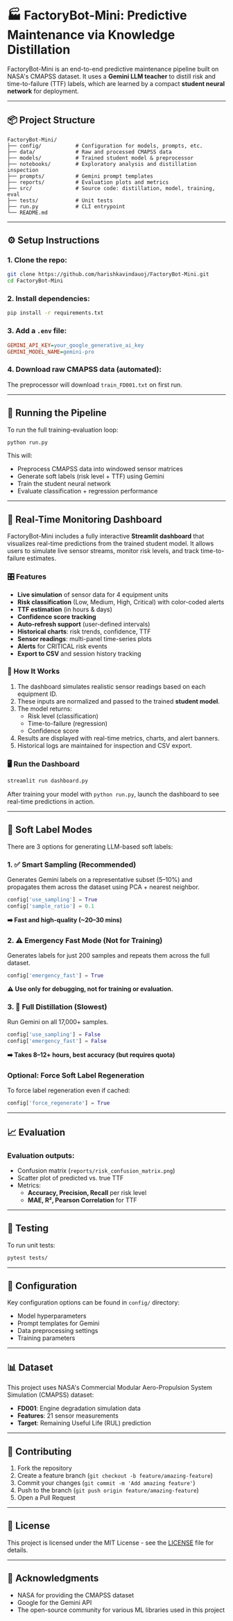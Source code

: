 # 🏭 FactoryBot-Mini: Predictive Maintenance via Knowledge Distillation

FactoryBot-Mini is an end-to-end predictive maintenance pipeline built on NASA's CMAPSS dataset. It uses a **Gemini LLM teacher** to distill risk and time-to-failure (TTF) labels, which are learned by a compact **student neural network** for deployment.

---

## 📦 Project Structure

```
FactoryBot-Mini/
├── config/           # Configuration for models, prompts, etc.
├── data/             # Raw and processed CMAPSS data
├── models/           # Trained student model & preprocessor
├── notebooks/        # Exploratory analysis and distillation inspection
├── prompts/          # Gemini prompt templates
├── reports/          # Evaluation plots and metrics
├── src/              # Source code: distillation, model, training, eval
├── tests/            # Unit tests
├── run.py            # CLI entrypoint
└── README.md
```

---

## ⚙️ Setup Instructions

### 1. Clone the repo:
```bash
git clone https://github.com/harishkavindauoj/FactoryBot-Mini.git
cd FactoryBot-Mini
```

### 2. Install dependencies:
```bash
pip install -r requirements.txt
```

### 3. Add a `.env` file:
```ini
GEMINI_API_KEY=your_google_generative_ai_key
GEMINI_MODEL_NAME=gemini-pro
```

### 4. Download raw CMAPSS data (automated):
The preprocessor will download `train_FD001.txt` on first run.

---

## 🚀 Running the Pipeline

To run the full training-evaluation loop:

```bash
python run.py
```

This will:
- Preprocess CMAPSS data into windowed sensor matrices
- Generate soft labels (risk level + TTF) using Gemini
- Train the student neural network
- Evaluate classification + regression performance

---

## 🧭 Real-Time Monitoring Dashboard

FactoryBot-Mini includes a fully interactive **Streamlit dashboard** that visualizes real-time predictions from the trained student model. It allows users to simulate live sensor streams, monitor risk levels, and track time-to-failure estimates.

### 🎛️ Features
* **Live simulation** of sensor data for 4 equipment units
* **Risk classification** (Low, Medium, High, Critical) with color-coded alerts
* **TTF estimation** (in hours & days)
* **Confidence score tracking**
* **Auto-refresh support** (user-defined intervals)
* **Historical charts**: risk trends, confidence, TTF
* **Sensor readings**: multi-panel time-series plots
* **Alerts** for CRITICAL risk events
* **Export to CSV** and session history tracking

### 🚦 How It Works
1. The dashboard simulates realistic sensor readings based on each equipment ID.
2. These inputs are normalized and passed to the trained **student model**.
3. The model returns:
   * Risk level (classification)
   * Time-to-failure (regression)
   * Confidence score
4. Results are displayed with real-time metrics, charts, and alert banners.
5. Historical logs are maintained for inspection and CSV export.

### 🖥️ Run the Dashboard

```bash
streamlit run dashboard.py
```

After training your model with `python run.py`, launch the dashboard to see real-time predictions in action.

---

## 🧠 Soft Label Modes

There are 3 options for generating LLM-based soft labels:

### 1. ✅ Smart Sampling (Recommended)
Generates Gemini labels on a representative subset (5–10%) and propagates them across the dataset using PCA + nearest neighbor.

```python
config['use_sampling'] = True
config['sample_ratio'] = 0.1
```

**➡️ Fast and high-quality (~20–30 mins)**

### 2. ⚠️ Emergency Fast Mode (Not for Training)
Generates labels for just 200 samples and repeats them across the full dataset.

```python
config['emergency_fast'] = True
```

**⚠️ Use only for debugging, not for training or evaluation.**

### 3. 🔁 Full Distillation (Slowest)
Run Gemini on all 17,000+ samples.

```python
config['use_sampling'] = False
config['emergency_fast'] = False
```

**➡️ Takes 8–12+ hours, best accuracy (but requires quota)**

### Optional: Force Soft Label Regeneration
To force label regeneration even if cached:

```python
config['force_regenerate'] = True
```

---

## 📈 Evaluation

### Evaluation outputs:
- Confusion matrix (`reports/risk_confusion_matrix.png`)
- Scatter plot of predicted vs. true TTF
- Metrics:
  - **Accuracy, Precision, Recall** per risk level
  - **MAE, R², Pearson Correlation** for TTF

---

## 🧪 Testing

To run unit tests:

```bash
pytest tests/
```

---

## 🔧 Configuration

Key configuration options can be found in `config/` directory:
- Model hyperparameters
- Prompt templates for Gemini
- Data preprocessing settings
- Training parameters

---

## 📊 Dataset

This project uses NASA's Commercial Modular Aero-Propulsion System Simulation (CMAPSS) dataset:
- **FD001**: Engine degradation simulation data
- **Features**: 21 sensor measurements
- **Target**: Remaining Useful Life (RUL) prediction

---

## 🤝 Contributing

1. Fork the repository
2. Create a feature branch (`git checkout -b feature/amazing-feature`)
3. Commit your changes (`git commit -m 'Add amazing feature'`)
4. Push to the branch (`git push origin feature/amazing-feature`)
5. Open a Pull Request

---

## 📄 License

This project is licensed under the MIT License - see the [LICENSE](LICENSE) file for details.

---

## 🙏 Acknowledgments

- NASA for providing the CMAPSS dataset
- Google for the Gemini API
- The open-source community for various ML libraries used in this project
